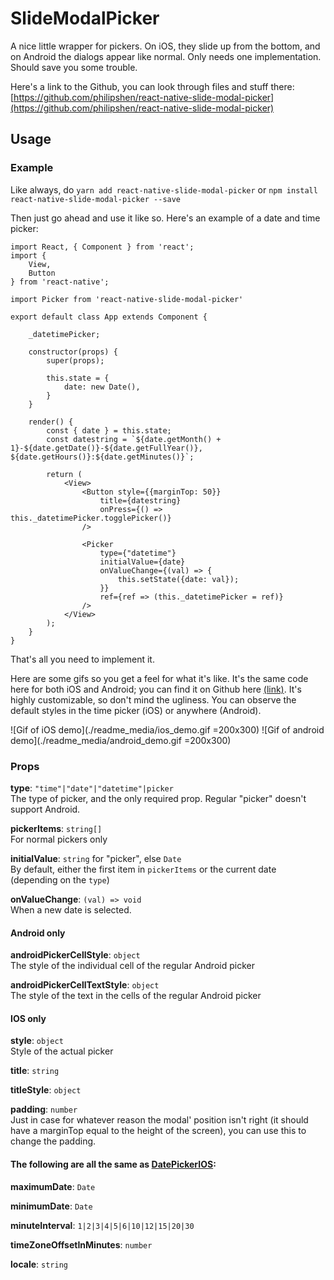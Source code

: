 # SlideModalPicker 


A nice little wrapper for pickers. On iOS, they slide up from the bottom, and on Android the dialogs appear like normal. Only needs one implementation. Should save you some trouble.

Here's a link to the Github, you can look through files and stuff there: [https://github.com/philipshen/react-native-slide-modal-picker](https://github.com/philipshen/react-native-slide-modal-picker)

## Usage

### Example
Like always, do `yarn add react-native-slide-modal-picker` or `npm install react-native-slide-modal-picker --save`

Then just go ahead and use it like so. Here's an example of a date and time picker:

    import React, { Component } from 'react';
    import {
        View,
        Button
    } from 'react-native';
    
    import Picker from 'react-native-slide-modal-picker'
    
    export default class App extends Component {
    
        _datetimePicker;
    
        constructor(props) {
            super(props);
    
            this.state = {
                date: new Date(),
            }
        }
    
        render() {
            const { date } = this.state;
            const datestring = `${date.getMonth() + 1}-${date.getDate()}-${date.getFullYear()}, ${date.getHours()}:${date.getMinutes()}`;
    
            return (
                <View>
                    <Button style={{marginTop: 50}}
                        title={datestring}
                        onPress={() => this._datetimePicker.togglePicker()}
                    />
    
                    <Picker
                        type={"datetime"}
                        initialValue={date}
                        onValueChange={(val) => {
                            this.setState({date: val});
                        }}
                        ref={ref => (this._datetimePicker = ref)}
                    />
                </View>
            );
        }
    }
    
That's all you need to implement it.

Here are some gifs so you get a feel for what it's like. It's the same code here for both iOS and Android; you can find it on Github here [(link)](https://github.com/philipshen/react-native-slide-modal-picker/blob/master/examples/App.js). It's highly customizable, so don't mind the ugliness. You can observe the default styles in the time picker (iOS) or anywhere (Android).

![Gif of iOS demo](./readme_media/ios_demo.gif =200x300)
![Gif of android demo](./readme_media/android_demo.gif =200x300)

### Props

**type**: `"time"|"date"|"datetime"|picker` 
<br />
The type of picker, and the only required prop. Regular "picker" doesn't support Android.

**pickerItems**: `string[]`
<br />
For normal pickers only

**initialValue**: `string` for "picker", else `Date`
<br />
By default, either the first item in `pickerItems` or the current date (depending on the `type`) 

**onValueChange**: `(val) => void` <br />When a new date is selected.

#### __Android only__
**androidPickerCellStyle**: `object`
<br />
The style of the individual cell of the regular Android picker

**androidPickerCellTextStyle**: `object`
<br />
The style of the text in the cells of the regular Android picker

#### __IOS only__
**style**: `object` <br />Style of the actual picker

**title**: `string`

**titleStyle**: `object`

**padding**: `number` 
<br /> 
Just in case for whatever reason the modal' position isn't right (it should have a marginTop equal to the height of the screen), you can use this to change the padding.

#### The following are all the same as [DatePickerIOS](https://facebook.github.io/react-native/docs/datepickerios.html):

**maximumDate**: `Date`

**minimumDate**: `Date`

**minuteInterval**: `1|2|3|4|5|6|10|12|15|20|30`

**timeZoneOffsetInMinutes**: `number`

**locale**: `string`

